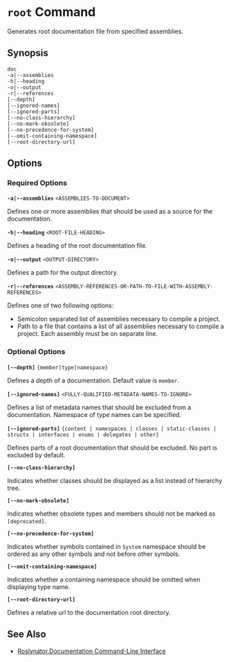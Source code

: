
# `root` Command

Generates root documentation file from specified assemblies.

## Synopsis

```
doc
-a|--assemblies
-h|--heading
-o|--output
-r|--references
[--depth]
[--ignored-names]
[--ignored-parts]
[--no-class-hierarchy]
[--no-mark-obsolete]
[--no-precedence-for-system]
[--omit-containing-namespace]
[--root-directory-url]
```

## Options

### Required Options

**`-a|--assemblies`** `<ASSEMBLIES-TO-DOCUMENT>`

Defines one or more assemblies that should be used as a source for the documentation.

**`-h|--heading`** `<ROOT-FILE-HEADING>`

Defines a heading of the root documentation file.

**`-o|--output`** `<OUTPUT-DIRECTORY>`

Defines a path for the output directory.

**`-r|--references`** `<ASSEMBLY-REFERENCES-OR-PATH-TO-FILE-WITH-ASSEMBLY-REFERENCES>`

Defines one of two following options:

* Semicolon separated list of assemblies necessary to compile a project.
* Path to a file that contains a list of all assemblies necessary to compile a project. Each assembly must be on separate line.

### Optional Options

**`[--depth]`** `{member|type|namespace}`

Defines a depth of a documentation. Default value is `member`.

**`[--ignored-names]`** `<FULLY-QUALIFIED-METADATA-NAMES-TO-IGNORE>`

Defines a list of metadata names that should be excluded from a documentation. Namespace of type names can be specified.

**`[--ignored-parts]`** `{content | namespaces | classes | static-classes | structs | interfaces | enums | delegates | other}`

Defines parts of a root documentation that should be excluded. No part is excluded by default.

**`[--no-class-hierarchy]`**

Indicates whether classes should be displayed as a list instead of hierarchy tree.

**`[--no-mark-obsolete]`**

Indicates whether obsolete types and members should not be marked as `[deprecated]`.

**`[--no-precedence-for-system]`**

Indicates whether symbols contained in `System` namespace should be ordered as any other symbols and not before other symbols.

**`[--omit-containing-namespace]`**

Indicates whether a containing namespace should be omitted when displaying type name.

**`[--root-directory-url]`**

Defines a relative url to the documentation root directory.

## See Also

* [Roslynator.Documentation Command-Line Interface](README.md)
